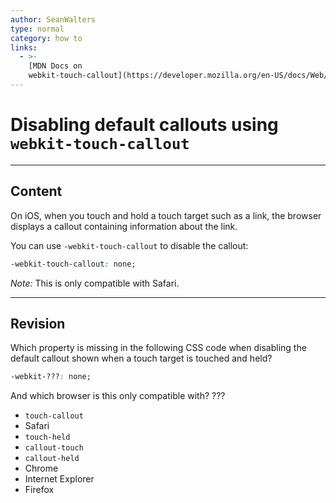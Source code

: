 ```yaml
---
author: SeanWalters
type: normal
category: how to
links:
  - >-
    [MDN Docs on
    webkit-touch-callout](https://developer.mozilla.org/en-US/docs/Web/CSS/-webkit-touch-callout){documentation}
---
```


# Disabling default callouts using `webkit-touch-callout`


---

## Content

On iOS, when you touch and hold a touch target such as a link, the browser displays a callout containing information about the link.

You can use `-webkit-touch-callout` to disable the callout:

```css
-webkit-touch-callout: none;

```

*Note:* This is only compatible with Safari.


---

## Revision

Which property is missing in the following CSS code when disabling the default callout shown when a touch target is touched and held?

```css
-webkit-???: none;
```

And which browser is this only compatible with? ???

* `touch-callout`
* Safari
* `touch-held`
* `callout-touch`
* `callout-held`
* Chrome
* Internet Explorer
* Firefox
